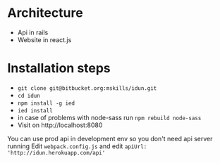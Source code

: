 # Architecture

* Api in rails
* Website in react.js


# Installation steps

* `git clone git@bitbucket.org:mskills/idun.git`
* `cd idun`
* `npm install -g ied`
* `ied install`
* in case of problems with node-sass run `npm rebuild node-sass`
* Visit on http://localhost:8080

You can use prod api in development env so you don't need api server running
Edit `webpack.config.js` and edit `apiUrl: 'http://idun.herokuapp.com/api'`
